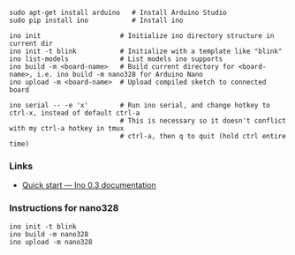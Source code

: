     sudo apt-get install arduino   # Install Arduino Studio
    sudo pip install ino           # Install ino

    ino init                    # Initialize ino directory structure in current dir
    ino init -t blink           # Initialize with a template like "blink"
    ino list-models             # List models ino supports
    ino build -m <board-name>   # Build current directory for <board-name>, i.e. ino build -m nano328 for Arduino Nano
    ino upload -m <board-name>  # Upload compiled sketch to connected board

    ino serial -- -e 'x'        # Run ino serial, and change hotkey to ctrl-x, instead of default ctrl-a
                                # This is necessary so it doesn't conflict with my ctrl-a hotkey in tmux
                                # ctrl-a, then q to quit (hold ctrl entire time)
    
### Links

* [Quick start — Ino 0.3 documentation](http://inotool.org/quickstart)

### Instructions for nano328

    ino init -t blink
    ino build -m nano328
    ino upload -m nano328
